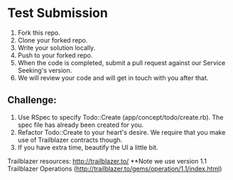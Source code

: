 # Test Submission
1. Fork this repo.
2. Clone your forked repo.
3. Write your solution locally.
4. Push to your forked repo.
5. When the code is completed, submit a pull request against our Service Seeking's version.
6. We will review your code and will get in touch with you after that.


## Challenge:
1. Use RSpec to specify Todo::Create (app/concept/todo/create.rb). The spec file has already been created for you.
2. Refactor Todo::Create to your heart's desire. We require that you make use of Trailblazer contracts though.
3. If you have extra time, beautify the UI a little bit.



Trailblazer resources: http://trailblazer.to/
**Note we use version 1.1 Trailblazer Operations (http://trailblazer.to/gems/operation/1.1/index.html)
